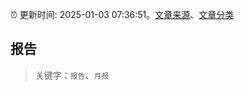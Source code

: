 :alarm_clock: 更新时间: 2025-01-03 07:36:51。[文章来源](/README.md)、[文章分类](/TAGS.md)

## 报告


> 关键字：`报告`、`月报`



